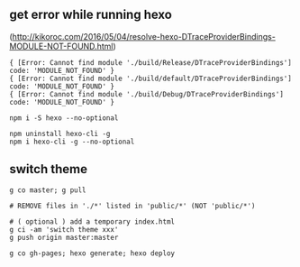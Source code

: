 
## get error while running hexo
(http://kikoroc.com/2016/05/04/resolve-hexo-DTraceProviderBindings-MODULE-NOT-FOUND.html)
```shell
{ [Error: Cannot find module './build/Release/DTraceProviderBindings'] code: 'MODULE_NOT_FOUND' }
{ [Error: Cannot find module './build/default/DTraceProviderBindings'] code: 'MODULE_NOT_FOUND' }
{ [Error: Cannot find module './build/Debug/DTraceProviderBindings'] code: 'MODULE_NOT_FOUND' }
```

```shell
npm i -S hexo --no-optional
``` 

```shell
npm uninstall hexo-cli -g
npm i hexo-cli -g --no-optional
```

## switch theme
```shell
g co master; g pull

# REMOVE files in './*' listed in 'public/*' (NOT 'public/*')

# ( optional ) add a temporary index.html
g ci -am 'switch theme xxx'
g push origin master:master

g co gh-pages; hexo generate; hexo deploy
```

